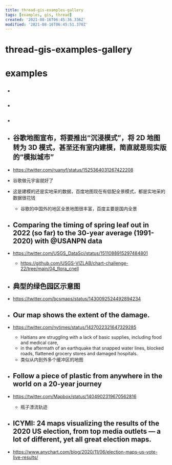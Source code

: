 ```yaml
---
title: thread-gis-examples-gallery
tags: [examples, gis, thread]
created: '2021-08-16T06:45:36.336Z'
modified: '2021-08-16T06:45:51.370Z'
---
```


# thread-gis-examples-gallery

# examples

- ## 

- ## 

- ## 

- ## 谷歌地图宣布，将要推出“沉浸模式”，将 2D 地图转为 3D 模式，甚至还有室内建模，简直就是现实版的“模拟城市”
- https://twitter.com/ruanyf/status/1525364031267422208
- 谷歌做元宇宙就好了
- 这是建模的还是实地采的数据，百度地图现在有低配全景模式，都是实地采的数据很花钱
  - 谷歌的中国外的地区全景地图很丰富，百度主要是国内全景

- ## Comparing the timing of spring leaf out in 2022 (so far) to the 30-year average (1991-2020) with @USANPN data
- https://twitter.com/USGS_DataSci/status/1511088915297484801
  - https://github.com/USGS-VIZLAB/chart-challenge-22/tree/main/04_flora_cnell

- ## 典型的绿色园区示意图
- https://twitter.com/bcsmaps/status/1430092524492894234

- ## Our map shows the extent of the damage.
- https://twitter.com/nytimes/status/1427022321647329285
  - Haitians are struggling with a lack of basic supplies, including food and medical care, 
  - in the aftermath of an earthquake that snapped water lines, blocked roads, flattened grocery stores and damaged hospitals. 
  - 类似从内到外多个缓冲区的地图

- ## Follow a piece of plastic from anywhere in the world on a 20-year journey 
- https://twitter.com/Mapbox/status/1404902319670562816
  - 瓶子漂流轨迹

- ## ICYMI: 24 maps visualizing the results of the 2020 US election, from top media outlets — a lot of different, yet all great election maps. 
- https://www.anychart.com/blog/2020/11/06/election-maps-us-vote-live-results/
